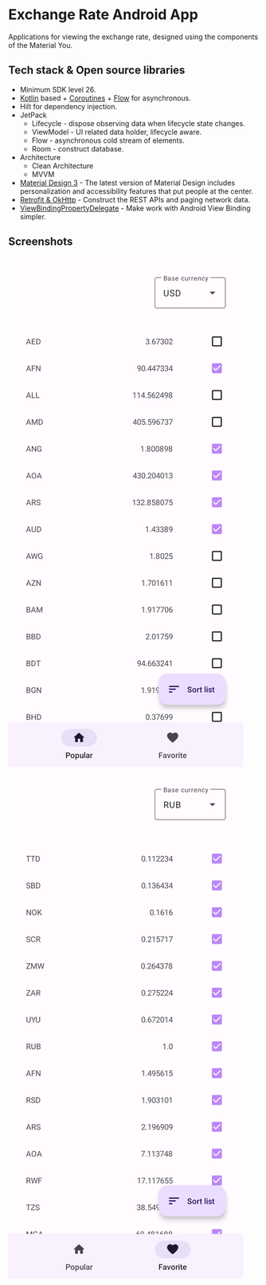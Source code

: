 # Exchange Rate Android App

Applications for viewing the exchange rate, designed using the components of the Material You.

## Tech stack & Open source libraries
- Minimum SDK level 26.
- [Kotlin](https://kotlinlang.org/) based + [Coroutines](https://github.com/Kotlin/kotlinx.coroutines) + [Flow](https://kotlin.github.io/kotlinx.coroutines/kotlinx-coroutines-core/kotlinx.coroutines.flow/) for asynchronous.
- Hilt for dependency injection.
- JetPack
  - Lifecycle - dispose observing data when lifecycle state changes.
  - ViewModel - UI related data holder, lifecycle aware.
  - Flow - asynchronous cold stream of elements.
  - Room - construct database.
- Architecture
  - Clean Architecture
  - MVVM
- [Material Design 3](https://m3.material.io/) - The latest version of Material Design includes personalization and accessibility features that put people at the center.
- [Retrofit & OkHttp](https://github.com/square/retrofit) - Construct the REST APIs and paging network data.
- [ViewBindingPropertyDelegate](https://github.com/androidbroadcast/ViewBindingPropertyDelegate) - Make work with Android View Binding simpler.

## Screenshots
![](screenshots/1.jpg) ![](screenshots/2.jpg)   